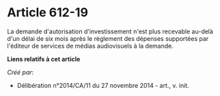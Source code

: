 # Article 612-19

La demande d'autorisation d'investissement n'est plus recevable au-delà d'un délai de six mois après le règlement des
dépenses supportées par l'éditeur de services de médias audiovisuels à la demande.

**Liens relatifs à cet article**

_Créé par_:

  - Délibération n°2014/CA/11 du 27 novembre 2014 - art., v. init.
